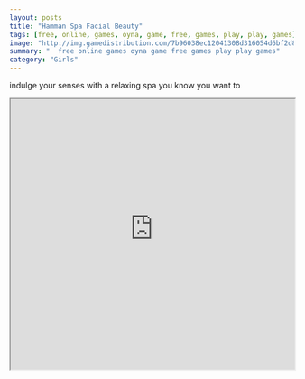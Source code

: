 ```yaml
---
layout: posts
title: "Hamman Spa Facial Beauty"
tags: [free, online, games, oyna, game, free, games, play, play, games]
image: "http://img.gamedistribution.com/7b96038ec12041308d316054d6bf2d89.jpg"
summary: "  free online games oyna game free games play play games"
category: "Girls"
---
```


indulge your senses with a relaxing spa you know you want to

<iframe width="100%" height="480px;" src="http://flash.gamedistribution.com?game=7b96038ec12041308d316054d6bf2d89"></iframe>